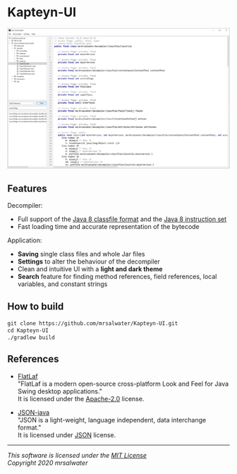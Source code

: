 # Kapteyn-UI

![](media/Header.png)

## Features

Decompiler:
* Full support of the [Java 8 classfile format](https://docs.oracle.com/javase/specs/jvms/se8/html/jvms-4.html) and the [Java 8 instruction set](https://docs.oracle.com/javase/specs/jvms/se8/html/jvms-6.html) 
* Fast loading time and accurate representation of the bytecode

Application:
* **Saving** single class files and whole Jar files
* **Settings** to alter the behaviour of the decompiler
* Clean and intuitive UI with a **light and dark theme**
* **Search** feature for finding method references, field references, local variables, and constant strings

## How to build

```
git clone https://github.com/mrsalwater/Kapteyn-UI.git
cd Kapteyn-UI
./gradlew build
```

## References

* [FlatLaf](https://github.com/JFormDesigner/FlatLaf)  
    "FlatLaf is a modern open-source cross-platform Look and Feel for Java Swing desktop applications."  
    It is licensed under the [Apache-2.0](https://apache.org/licenses/LICENSE-2.0) license.

* [JSON-java](https://github.com/stleary/JSON-java)    
    "JSON is a light-weight, language independent, data interchange format."  
    It is licensed under [JSON](https://json.org/license.html) license.

---

_This software is licensed under the [MIT License](https://opensource.org/licenses/MIT)_  
_Copyright 2020 mrsalwater_